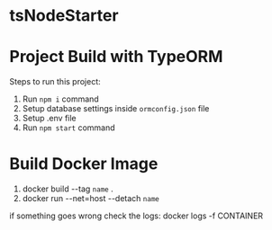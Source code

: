 # tsNodeStarter
# Project Build with TypeORM

Steps to run this project:

1. Run `npm i` command
2. Setup database settings inside `ormconfig.json` file
3. Setup .env file
4. Run `npm start` command

# Build Docker Image
1. docker build --tag `name` .
2. docker run --net=host --detach `name`

if something goes wrong check the logs:
docker logs -f CONTAINER


